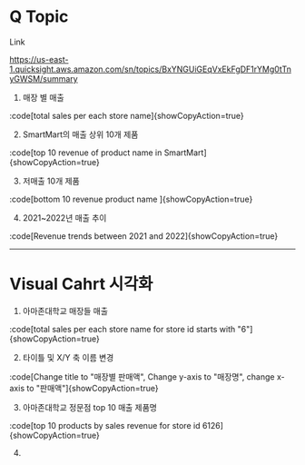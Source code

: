 # Q Topic



Link

https://us-east-1.quicksight.aws.amazon.com/sn/topics/BxYNGUiGEqVxEkFgDF1rYMg0tTnyGWSM/summary



1. 매장 별 매출 

:code[total sales per each store name]{showCopyAction=true} 



2. SmartMart의 매출 상위 10개 제품

:code[top 10 revenue of product name in SmartMart]{showCopyAction=true} 



3. 저매출 10개 제품

:code[bottom 10 revenue product name ]{showCopyAction=true} 



4. 2021~2022년 매출 추이

:code[Revenue trends between 2021 and 2022]{showCopyAction=true} 





---

# Visual Cahrt 시각화



1. 아마존대학교 매장들 매출 

:code[total sales per each store name for store id starts with "6"]{showCopyAction=true} 



2. 타이틀 및 X/Y 축 이름 변경

:code[Change title to "매장별 판매액", Change y-axis to "매장명", change x-axis to "판매액"]{showCopyAction=true} 



3. 아마존대학교 정문점 top 10 매출 제품명

:code[top 10 products by sales revenue for store id 6126]{showCopyAction=true} 



4. 

















































